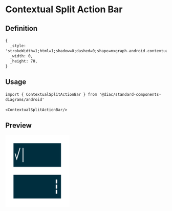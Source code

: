 # Contextual Split Action Bar

## Definition

```
{
  _style: 'strokeWidth=1;html=1;shadow=0;dashed=0;shape=mxgraph.android.contextual_split_action_bar;fillColor=#002E3E;fontColor=#FFFFFF;',
  _width: 0,
  _height: 70,
}
```

## Usage

```
import { ContextualSplitActionBar } from '@diac/standard-components-diagrams/android'

<ContextualSplitActionBar/>
```

## Preview

<img src="./contextual-split-action-bar.png" width="200"/>
